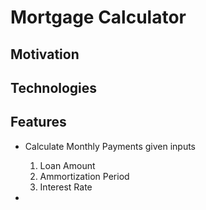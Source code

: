 <h1>Mortgage Calculator</h1>
<h2>Motivation</h2>
<h2>Technologies</h2>
<h2>Features</h2>
    <ul>
        <li>Calculate Monthly Payments given inputs</li>
        <ol>
            <li>Loan Amount</li>
            <li>Ammortization Period</li>
            <li>Interest Rate</li>
        </ol>
        <li></li>
    </ul>